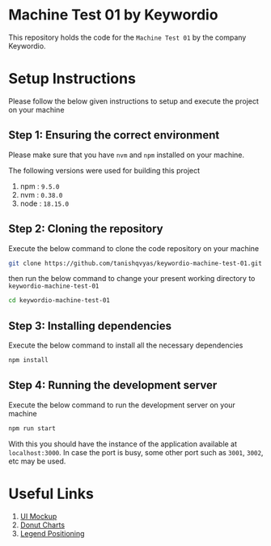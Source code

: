 # Machine Test 01 by Keywordio

This repository holds the code for the `Machine Test 01` by the company Keywordio.

# Setup Instructions

Please follow the below given instructions to setup and execute the project on your machine

## Step 1: Ensuring the correct environment

Please make sure that you have `nvm` and `npm` installed on your machine.

The following versions were used for building this project

1. npm : `9.5.0`
2. nvm : `0.38.0`
3. node : `18.15.0`

## Step 2: Cloning the repository

Execute the below command to clone the code repository on your machine

```bash
git clone https://github.com/tanishqvyas/keywordio-machine-test-01.git
```

then run the below command to change your present working directory to `keywordio-machine-test-01`

```bash
cd keywordio-machine-test-01
```

## Step 3: Installing dependencies

Execute the below command to install all the necessary dependencies

```bash
npm install
```

## Step 4: Running the development server

Execute the below command to run the development server on your machine

```bash
npm run start
```

With this you should have the instance of the application available at `localhost:3000`. In case the port is busy, some other port such as `3001`, `3002`, etc may be used.


# Useful Links

1. [UI Mockup](https://xd.adobe.com/view/aaa4e9ba-d4e9-453b-af57-9797788d78bc-fff7/)
2. [Donut Charts](https://react-chartjs-2.js.org/examples/doughnut-chart)
3. [Legend Positioning](https://www.chartjs.org/docs/latest/configuration/legend.html)
